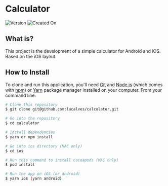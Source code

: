 # Calculator

![Version](https://img.shields.io/badge/version-v.1.0.0-yellow.svg) ![Created On](https://img.shields.io/badge/created%20on-february%202021-yellow)

## What is?

This project is the development of a simple calculator for Android and iOS. Based on the iOS layout.

## How to Install

To clone and run this application, you'll need [Git](https://git-scm.com) and [Node.js](https://nodejs.org/en/download/) (which comes with [npm](http://npmjs.com)) or [Yarn](https://yarnpkg.com/) package manager installed on your computer. From your command line:

```bash
# Clone this repository
$ git clone git@github.com:lucalves/calculator.git

# Go into the repository
$ cd calculator

# Install dependencies
$ yarn or npm install

# Go into ios directory (MAC only)
$ cd ios

# Run this command to install cocoapods (MAC only)
$ pod install

# Run the app on iOS (or android)
$ yarn ios (yarn android)
```
